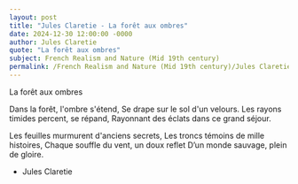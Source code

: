 ```yaml
---
layout: post
title: "Jules Claretie - La forêt aux ombres"
date: 2024-12-30 12:00:00 -0000
author: Jules Claretie
quote: "La forêt aux ombres"
subject: French Realism and Nature (Mid 19th century)
permalink: /French Realism and Nature (Mid 19th century)/Jules Claretie/Jules Claretie - La forêt aux ombres
---
```


La forêt aux ombres

Dans la forêt, l'ombre s'étend,
Se drape sur le sol d'un velours.
Les rayons timides percent, se répand,
Rayonnant des éclats dans ce grand séjour.

Les feuilles murmurent d'anciens secrets,
Les troncs témoins de mille histoires,
Chaque souffle du vent, un doux reflet
D’un monde sauvage, plein de gloire.

- Jules Claretie
